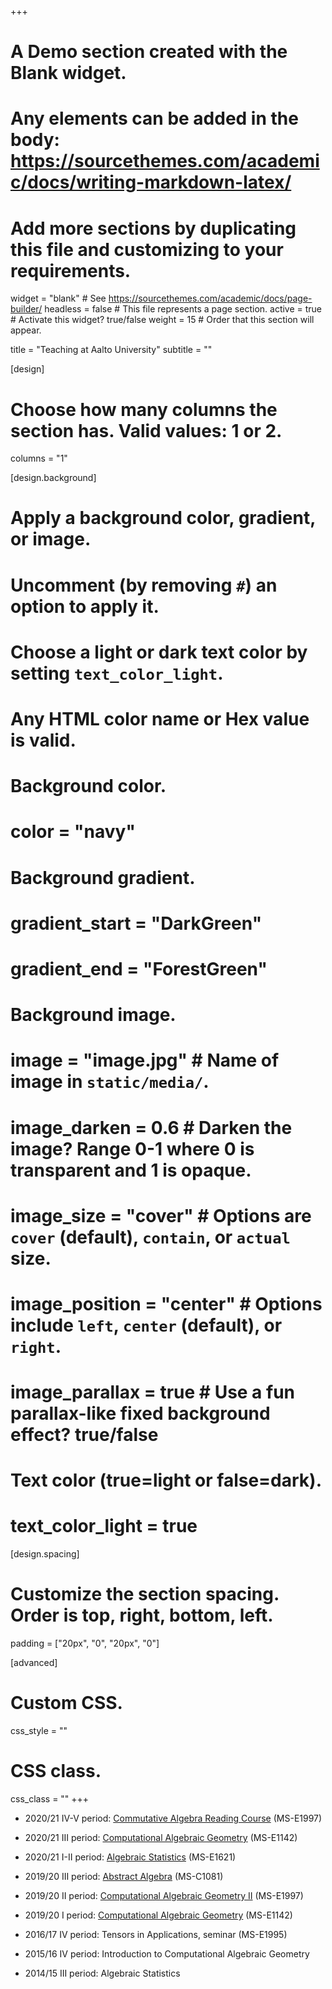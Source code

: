 +++
# A Demo section created with the Blank widget.
# Any elements can be added in the body: https://sourcethemes.com/academic/docs/writing-markdown-latex/
# Add more sections by duplicating this file and customizing to your requirements.

widget = "blank"  # See https://sourcethemes.com/academic/docs/page-builder/
headless = false  # This file represents a page section.
active = true  # Activate this widget? true/false
weight = 15  # Order that this section will appear.

title = "Teaching at Aalto University"
subtitle = ""

[design]
  # Choose how many columns the section has. Valid values: 1 or 2.
  columns = "1"

[design.background]
  # Apply a background color, gradient, or image.
  #   Uncomment (by removing `#`) an option to apply it.
  #   Choose a light or dark text color by setting `text_color_light`.
  #   Any HTML color name or Hex value is valid.

  # Background color.
  # color = "navy"
  
  # Background gradient.
  # gradient_start = "DarkGreen"
  # gradient_end = "ForestGreen"
  
  # Background image.
  # image = "image.jpg"  # Name of image in `static/media/`.
  # image_darken = 0.6  # Darken the image? Range 0-1 where 0 is transparent and 1 is opaque.
  # image_size = "cover"  #  Options are `cover` (default), `contain`, or `actual` size.
  # image_position = "center"  # Options include `left`, `center` (default), or `right`.
  # image_parallax = true  # Use a fun parallax-like fixed background effect? true/false
  
  # Text color (true=light or false=dark).
  # text_color_light = true

[design.spacing]
  # Customize the section spacing. Order is top, right, bottom, left.
  padding = ["20px", "0", "20px", "0"]

[advanced]
 # Custom CSS. 
 css_style = ""
 
 # CSS class.
 css_class = ""
+++

- 2020/21 IV-V period:      [Commutative Algebra Reading Course](https://mycourses.aalto.fi/course/view.php?id=30884) (MS-E1997)

- 2020/21 III period:      [Computational Algebraic Geometry](https://mycourses.aalto.fi/course/view.php?id=29643) (MS-E1142)

- 2020/21 I-II period:     [Algebraic Statistics](https://mycourses.aalto.fi/course/view.php?id=29652) (MS-E1621)

- 2019/20 III period:      [Abstract Algebra](https://mycourses.aalto.fi/course/view.php?id=25681) (MS-C1081)

- 2019/20 II period:       [Computational Algebraic Geometry II](https://mycourses.aalto.fi/course/view.php?id=26523) (MS-E1997)

- 2019/20 I period:        [Computational Algebraic Geometry](https://mycourses.aalto.fi/course/view.php?id=26466) (MS-E1142)

- 2016/17 IV period:      Tensors in Applications, seminar (MS-E1995)

- 2015/16 IV period:      Introduction to Computational Algebraic Geometry

- 2014/15 III period:      Algebraic Statistics


